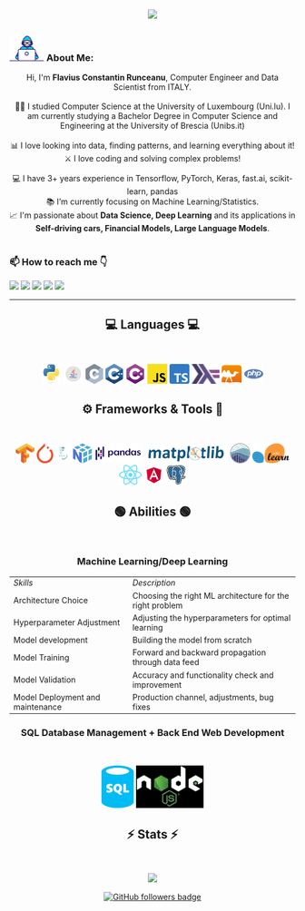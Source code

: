 <!-- FLARUN  -->

<h1 align="center">
<center>
  <a href="https://git.io/typing-svg">
    <img src="https://readme-typing-svg.herokuapp.com?font=Fira+Code&pause=1000&width=435&lines=This+is+Flavius!;Nice+to+meet+you!+%F0%9F%91%8B&center=true&size=30">
  </a>
  </center>
</h1>

### <img src="/images/Developer.gif" alt="developer gif"  height="45px"> About Me:

<p align="center">
  Hi, I'm <b>Flavius Constantin Runceanu</b>, Computer Engineer and Data Scientist from ITALY.
  <br>
  <br>
  👨‍🎓 I studied Computer Science at the University of Luxembourg (Uni.lu). I am currently studying a Bachelor Degree in Computer Science and Engineering at the University of Brescia (Unibs.it)
  <br>
  <br>
  📊 I love looking into data, finding patterns, and learning everything about it!
  <br>
  ⚔️ I love coding and solving complex problems!
  <br>
  <br>
  💻 I have 3+ years experience in Tensorflow, PyTorch, Keras, fast.ai, scikit-learn, pandas
  <br>
  📚 I’m currently focusing on Machine Learning/Statistics.
  <br>
  📈 I'm passionate about <b>Data Science, Deep Learning</b> and its applications in <b>Self-driving cars, Financial Models, Large Language Models</b>.
  <br>
  <br>
  <h3>
  📫 <b>How to reach me</b> 👇
  </h3>
</p>
<p align="center">

  <!-- LINKEDIN -->

<a href="https://www.linkedin.com/in/flavius-constantin-runceanu/"><img src="https://img.shields.io/badge/linkedin-%230077B5.svg?&style=for-the-badge&logo=linkedin&logoColor=white" height=30></a> <!-- EMAIL --> <a href="mailto:runceanuflavius@gmail.com"><img src="https://img.shields.io/badge/Gmail-D14836?style=for-the-badge&logo=gmail&logoColor=white" height=30></a> <!-- WHATSAPP --> <a href="http://wa.me//00393204616889"><img src="https://img.shields.io/badge/WhatsApp-35D366?style=for-the-badge&logo=whatsapp&logoColor=white" height=30></a> <!-- TELEGRAM --> <a href="https://t.me/mynameisflavius"><img src="https://img.shields.io/badge/Telegram-2CA5E0?style=for-the-badge&logo=telegram&logoColor=white" height=30></a> <!-- FACEBOOK --> <a href="https://www.facebook.com/profile.php?id=100071589776163"><img src="https://img.shields.io/badge/Facebook-1877F2?style=for-the-badge&logo=facebook&logoColor=white" height=30></a>

<hr>

<h2 align="center">💻 Languages 💻</h2><br>

<!-- Assembly, C, C++, C#, Java, Haskell, OCaml, Python, SQL, Javascript, TypeScript, PHP -->

<p align="center">
  <img title="Python" height="35" src="images/python-original.svg">
  <img title="Java" height="35" src="images/java.svg">
  <img title="C" height="35" src="images/c.svg">
  <img title="C++" height="35" src="images/cpp.svg">
  <img title="C#" height="35" src="images/cSharp.svg">
  <img title="Javascript" height="35" src="images/javascript.svg">
    <img title="TypeScript" height="35" src="images/Typescript.svg">
  <img title="Haskell" height="35" src="images/haskell.svg">
  <img title="OCaml" height="35" src="images/ocaml.svg">
  <img title="PHP" height="35" src="images/php.svg">
</p>

<h2 align="center">⚙️ Frameworks & Tools 🔨</h2><br>

<!-- Tensorflow, PyTorch, Fast.ai, Numpy, Matplotlib, Seaborn, ReactJS, Angular, PostgreSQL -->

<p align="center">
  <img title="Tensorflow" height="35" src="images/Tensorflow.png">
  <img title="PyTorch" height="35" src="images/pytorch.png">
  <img title="Fast.ai" height="35" src="images/fastai_small.png">
  <img title="Numpy" height="35" src="images/numpy.svg">
  <img title="Pandas" height="35" src="images/pandas.svg">
  <img title="Matplotlib" height="35" src="images/matplotlib.svg">
  <img title="Seaborn" height="35" src="images/seaborn.svg">
  <img title="Scikit Learn" height="35" src="images/Scikit_learn.svg">
  <img title="ReactJS" height="35" src="images/reactjs.svg">
  <img title="Angular" height="35" src="images/angular.svg">
  <img title="PostgreSQL" height="35" src="images/postgresql.svg">
</p>

<h2 align="center">🟢 Abilities 🟢</h2><br>
<p align="center">
<!-- Data Analysis, Deep learning model training and validation, Back end development, SQL databases -->

<h3 align="center"> Machine Learning/Deep Learning </h3>
<table align="center">
    <tr>
        <td><i>Skills</i></td>
        <td><i>Description</i></td>
    </tr>
    <tr>
        <td>Architecture Choice</td>
        <td>Choosing the right ML architecture for the right problem</td>
    </tr>
    <tr>
        <td>Hyperparameter Adjustment</td>
        <td>Adjusting the hyperparameters for optimal learning</td>
    </tr>
    <tr>
        <td>Model development</td>
        <td>Building the model from scratch</td>
    </tr>
    <tr>
        <td>Model Training</td>
        <td>Forward and backward propagation through data feed</td>
    </tr>
    <tr>
        <td>Model Validation</td>
        <td>Accuracy and functionality check and improvement</td>
    </tr>
    <tr>
        <td>Model Deployment and maintenance</td>
        <td>Production channel, adjustments, bug fixes</td>
    </tr>
</table>
</p>

<h3 align="center">SQL Database Management + Back End Web Development</h3><br>

<p align="center">
  <img title="Sql Database Management" height="75" src="images/sql-database-generic.svg">
  <img title="Back End Web Development" height="75" src="images/nodejs-black.png">
</p>

<h2 align="center">⚡ Stats ⚡</h2>
<br>

<p align="center">
<a href="https://github.com/HalemoGPA/">
      <img width=335  src="https://github-readme-stats.vercel.app/api/top-langs/?username=flarun&hide=c%23,powershell,Mathematica,Ruby,Objective-C,Objective-C%2b%2b,Cuda&title_color=61dafb&text_color=ffffff&icon_color=61dafb&bg_color=20232a&langs_count=8&layout=compact&border_color=61dafb&hide_border=true" />
 </a>
</p>

<p align="center">
  <a href="https://www.github.com/flaruns" target="_blank" rel="noreferrer"><img src="https://img.shields.io/github/followers/flarun?logo=github&style=for-the-badge&color=282b2f&labelColor=0d1117" alt="GitHub followers badge" /></a>
</p>
